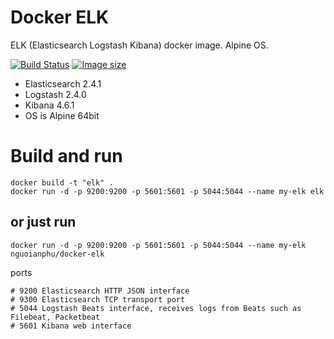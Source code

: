 # Docker ELK

ELK (Elasticsearch Logstash Kibana) docker image. Alpine OS.

[![Build Status](https://travis-ci.org/nguoianphu/docker-elk.svg?branch=master)](https://travis-ci.org/nguoianphu/docker-elk) [![Image size](https://images.microbadger.com/badges/image/nguoianphu/docker-elk.svg)](https://microbadger.com/images/nguoianphu/docker-elk "Get your own image badge on microbadger.com")

- Elasticsearch 2.4.1
- Logstash 2.4.0
- Kibana 4.6.1
- OS is Alpine 64bit

# Build and run
    
    docker build -t "elk" .
    docker run -d -p 9200:9200 -p 5601:5601 -p 5044:5044 --name my-elk elk
    
## or just run
    
    docker run -d -p 9200:9200 -p 5601:5601 -p 5044:5044 --name my-elk nguoianphu/docker-elk

ports

    # 9200 Elasticsearch HTTP JSON interface
    # 9300 Elasticsearch TCP transport port
    # 5044 Logstash Beats interface, receives logs from Beats such as Filebeat, Packetbeat
    # 5601 Kibana web interface

